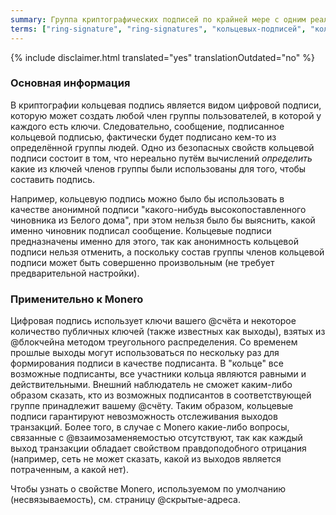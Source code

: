 ```yaml
---
summary: Группа криптографических подписей по крайней мере с одним реальным участником, без возможности определения, какой из них является реальным, поскольку все они кажутся реальными'
terms: ["ring-signature", "ring-signatures", "кольцевых-подписей", "кольцевые-подписи"]
---
```


{% include disclaimer.html translated="yes" translationOutdated="no" %}

### Основная информация

В криптографии кольцевая подпись является видом цифровой подписи, которую
может создать любой член группы пользователей, в которой у каждого есть
ключи. Следовательно, сообщение, подписанное кольцевой подписью, фактически
будет подписано кем-то из определённой группы людей. Одно из безопасных
свойств кольцевой подписи состоит в том, что нереально путём вычислений
*определить* какие из ключей членов группы были использованы для того, чтобы
составить подпись.

Например, кольцевую подпись можно было бы использовать в качестве анонимной
подписи "какого-нибудь высокопоставленного чиновника из Белого дома", при
этом нельзя было бы выяснить, какой именно чиновник подписал
сообщение. Кольцевые подписи предназначены именно для этого, так как
анонимность кольцевой подписи нельзя отменить, а поскольку состав группы
членов кольцевой подписи может быть совершенно произвольным (не требует
предварительной настройки).

### Применительно к Monero

Цифровая подпись использует ключи вашего @счёта и некоторое количество
публичных ключей (также известных как выходы), взятых из @блoкчейна методом
треугольного распределения. Со временем прошлые выходы могут использоваться
по нескольку раз для формирования подписи в качестве подписанта. В "кольце"
все возможные подписанты, все участники кольца являются равными и
действительными. Внешний наблюдатель не сможет каким-либо образом сказать,
кто из возможных подписантов в соответствующей группе принадлежит вашему
@счёту. Таким образом, кольцевые подписи гарантируют невозможность
отслеживания выходов транзакций. Более того, в случае с Monero какие-либо
вопросы, связанные с @взаимозаменяемостью отсутствуют, так как каждый выход
транзакции обладает свойством правдоподобного отрицания (например, сеть не
может сказать, какой из выходов является потраченным, а какой нет).

Чтобы узнать о свойстве Monero, используемом по умолчанию (несвязываемость),
см. страницу @скрытые-адреса.
